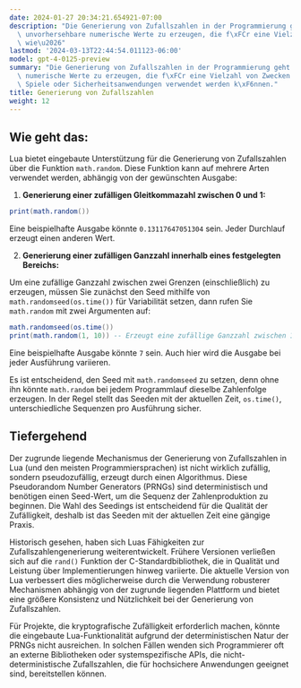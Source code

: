 ```yaml
---
date: 2024-01-27 20:34:21.654921-07:00
description: "Die Generierung von Zufallszahlen in der Programmierung geht darum,\
  \ unvorhersehbare numerische Werte zu erzeugen, die f\xFCr eine Vielzahl von Zwecken\
  \ wie\u2026"
lastmod: '2024-03-13T22:44:54.011123-06:00'
model: gpt-4-0125-preview
summary: "Die Generierung von Zufallszahlen in der Programmierung geht darum, unvorhersehbare\
  \ numerische Werte zu erzeugen, die f\xFCr eine Vielzahl von Zwecken wie Simulationen,\
  \ Spiele oder Sicherheitsanwendungen verwendet werden k\xF6nnen."
title: Generierung von Zufallszahlen
weight: 12
---
```


## Wie geht das:
Lua bietet eingebaute Unterstützung für die Generierung von Zufallszahlen über die Funktion `math.random`. Diese Funktion kann auf mehrere Arten verwendet werden, abhängig von der gewünschten Ausgabe:

1. **Generierung einer zufälligen Gleitkommazahl zwischen 0 und 1:**

```Lua
print(math.random())
```

Eine beispielhafte Ausgabe könnte `0.13117647051304` sein. Jeder Durchlauf erzeugt einen anderen Wert.

2. **Generierung einer zufälligen Ganzzahl innerhalb eines festgelegten Bereichs:**

Um eine zufällige Ganzzahl zwischen zwei Grenzen (einschließlich) zu erzeugen, müssen Sie zunächst den Seed mithilfe von `math.randomseed(os.time())` für Variabilität setzen, dann rufen Sie `math.random` mit zwei Argumenten auf:

```Lua
math.randomseed(os.time())
print(math.random(1, 10)) -- Erzeugt eine zufällige Ganzzahl zwischen 1 und 10
```

Eine beispielhafte Ausgabe könnte `7` sein. Auch hier wird die Ausgabe bei jeder Ausführung variieren.

Es ist entscheidend, den Seed mit `math.randomseed` zu setzen, denn ohne ihn könnte `math.random` bei jedem Programmlauf dieselbe Zahlenfolge erzeugen. In der Regel stellt das Seeden mit der aktuellen Zeit, `os.time()`, unterschiedliche Sequenzen pro Ausführung sicher.

## Tiefergehend
Der zugrunde liegende Mechanismus der Generierung von Zufallszahlen in Lua (und den meisten Programmiersprachen) ist nicht wirklich zufällig, sondern pseudozufällig, erzeugt durch einen Algorithmus. Diese Pseudorandom Number Generators (PRNGs) sind deterministisch und benötigen einen Seed-Wert, um die Sequenz der Zahlenproduktion zu beginnen. Die Wahl des Seedings ist entscheidend für die Qualität der Zufälligkeit, deshalb ist das Seeden mit der aktuellen Zeit eine gängige Praxis.

Historisch gesehen, haben sich Luas Fähigkeiten zur Zufallszahlengenerierung weiterentwickelt. Frühere Versionen verließen sich auf die `rand()` Funktion der C-Standardbibliothek, die in Qualität und Leistung über Implementierungen hinweg variierte. Die aktuelle Version von Lua verbessert dies möglicherweise durch die Verwendung robusterer Mechanismen abhängig von der zugrunde liegenden Plattform und bietet eine größere Konsistenz und Nützlichkeit bei der Generierung von Zufallszahlen.

Für Projekte, die kryptografische Zufälligkeit erforderlich machen, könnte die eingebaute Lua-Funktionalität aufgrund der deterministischen Natur der PRNGs nicht ausreichen. In solchen Fällen wenden sich Programmierer oft an externe Bibliotheken oder systemspezifische APIs, die nicht-deterministische Zufallszahlen, die für hochsichere Anwendungen geeignet sind, bereitstellen können.
